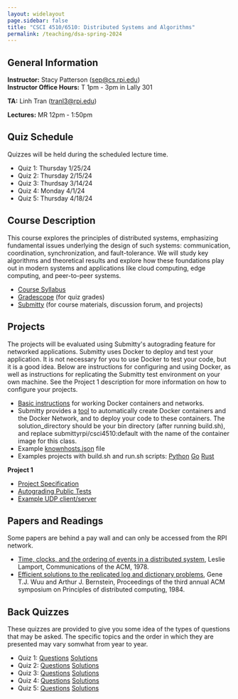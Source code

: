 ```yaml
---
layout: widelayout
page.sidebar: false
title: "CSCI 4510/6510: Distributed Systems and Algorithms"
permalink: /teaching/dsa-spring-2024
---
```



## General Information
**Instructor:** Stacy Patterson (sep@cs.rpi.edu)  
**Instructor Office Hours:**  T 1pm - 3pm in Lally 301

**TA:** Linh Tran (tranl3@rpi.edu)

**Lectures:** MR 12pm - 1:50pm

## Quiz Schedule
Quizzes will be held during the scheduled lecture time.
- Quiz 1: Thursday 1/25/24
- Quiz 2: Thursday 2/15/24 
- Quiz 3: Thurdsay 3/14/24
- Quiz 4: Monday 4/1/24
- Quiz 5: Thursday 4/18/24

## Course Description
This course explores the principles of distributed systems, 
emphasizing fundamental issues underlying the design of such systems: 
communication, coordination, synchronization, and fault-tolerance. 
We will study key algorithms and theoretical results
and explore how these foundations play out in modern systems and applications 
like cloud computing, edge computing, and peer-to-peer systems.
- [Course Syllabus](/files/dsa_s24_syllabus.pdf)
- [Gradescope](https://www.gradescope.com/) (for quiz grades)
- [Submitty](https://submitty.cs.rpi.edu/) (for course materials, discussion forum, and projects)

## Projects
The projects will be evaluated using Submitty's autograding feature for networked applications. 
Submitty uses Docker to deploy and test your application. It is not necessary for you to use 
Docker to test your code, but it is a good idea. Below are instructions for configuring and using Docker, 
as well as instructions for replicating the Submitty test environment on your own machine. 
See the Project 1 description for more information on how to configure your projects.

- [Basic instructions](https://docs.google.com/document/d/e/2PACX-1vTzW9hN_boFWx7kf3agpkSVFWdt8tTanaCLjKZlzh9uQgXi7Wok3DA3BeoAiUXO53zGb6wxsFwLgwiB/pub) for working Docker containers and networks.
- Submitty provides a [tool](https://github.com/Submitty/StudentTools/tree/main/network_generator) to automatically create Docker containers and the Docker Network, and to deploy your code to these containers. The solution_directory should be your bin directory (after running build.sh), and replace submittyrpi/csci4510:default with the name of the container image for this class.
- Example [knownhosts.json](/files/knownhosts.json) file
- Examples projects with build.sh and run.sh scripts: [Python](/files/python.zip)  [Go](/files/go.zip) [Rust](/files/rust.zip)

**Project 1**
- [Project Specification](https://docs.google.com/document/d/e/2PACX-1vTsU7LS38_2nIjwVgbwtu8xRuYxAAAU0Dov9BuX0CcJqrFrIs06jmlD5X1o3l7Q7rkPXqjvdKksh018/pub)
- [Autograding Public Tests](https://docs.google.com/document/d/e/2PACX-1vTzZlf5YeyxO3XvXM181uN84dCOeztscZ6q9BJPglOimC_DMn8XZ8JNmP3y3yaXl-RSeH1JRt5LqkJ1/pub)
- [Example UDP client/server](https://people.cs.umass.edu/~arun/590CC/lectures/Sockets.pdf)


## Papers and Readings
Some papers are behind a pay wall and can only be accessed from the RPI network.
- [Time, clocks, and the ordering of events in a distributed system](https://www.microsoft.com/en-us/research/publication/time-clocks-ordering-events-distributed-system/), Leslie Lamport, Communications of the ACM, 1978.
- [Efficient solutions to the replicated log and dictionary problems](https://dl.acm.org/doi/10.1145/800222.806750), Gene T.J. Wuu and Arthur J. Bernstein, Proceedings of the third annual ACM symposium on Principles of distributed computing, 1984.
  
## Back Quizzes
These quizzes are provided to give you some idea of the types of questions that may be asked. The specific topics and the order in which they are presented may vary somwhat from year to year.
- Quiz 1: [Questions](https://submitty.cs.rpi.edu/courses/s24/csci4510/course_material/quiz/f20_exam1.pdf) [Solutions](https://submitty.cs.rpi.edu/courses/s24/csci4510/course_material/quiz/f20_exam1_solutions.pdf)
- Quiz 2: [Questions](https://submitty.cs.rpi.edu/courses/s24/csci4510/course_material/quiz/f20_exam2.pdf) [Solutions](https://submitty.cs.rpi.edu/courses/s24/csci4510/course_material/quiz/f20_exam2_solutions.pdf)
- Quiz 3: [Questions](https://submitty.cs.rpi.edu/courses/s24/csci4510/course_material/quiz/f20_exam3.pdf) [Solutions](https://submitty.cs.rpi.edu/courses/s24/csci4510/course_material/quiz/f20_exam3_solutions.pdf)
- Quiz 4: [Questions](https://submitty.cs.rpi.edu/courses/s24/csci4510/course_material/quiz/f20_exam4.pdf) [Solutions](https://submitty.cs.rpi.edu/courses/s24/csci4510/course_material/quiz/f20_exam4_solutions.pdf)
- Quiz 5: [Questions](https://submitty.cs.rpi.edu/courses/s24/csci4510/course_material/quiz/f20_exam5.pdf) [Solutions](https://submitty.cs.rpi.edu/courses/s24/csci4510/course_material/quiz/f20_exam5_solutions.pdf)
